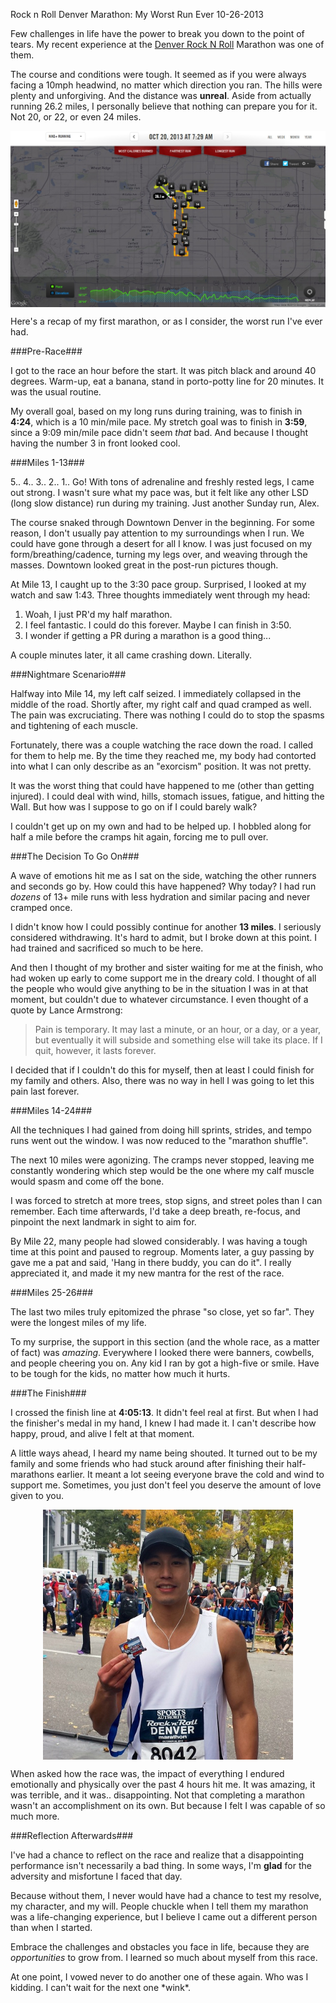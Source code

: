 Rock n Roll Denver Marathon: My Worst Run Ever
10-26-2013

Few challenges in life have the power to break you down to the point of tears. My recent experience at the [Denver Rock N Roll][1] Marathon was one of them.

The course and conditions were tough. It seemed as if you were always facing a 10mph headwind, no matter which direction you ran. The hills were plenty and unforgiving. And the distance was **unreal**. Aside from actually running 26.2 miles, I personally believe that nothing can prepare you for it. Not 20, or 22, or even 24 miles.

<a href="/static/2013-full-nike-map.jpg"><img src="/static/2013-full-nike-map.jpg" style="display:block; margin-left:auto; margin-right:auto;" width="560px" /></a>

Here's a recap of my first marathon, or as I consider, the worst run I've ever had. 

###Pre-Race###

I got to the race an hour before the start. It was pitch black and around 40 degrees. Warm-up, eat a banana, stand in porto-potty line for 20 minutes. It was the usual routine.

My overall goal, based on my long runs during training, was to finish in **4:24**, which is a 10 min/mile pace. My stretch goal was to finish in **3:59**, since a 9:09 min/mile pace didn't seem *that* bad. And because I thought having the number 3 in front looked cool. 

###Miles 1-13###

5.. 4.. 3.. 2.. 1.. Go! With tons of adrenaline and freshly rested legs, I came out strong. I wasn't sure what my pace was, but it felt like any other LSD (long slow distance) run during my training. Just another Sunday run, Alex. 

The course snaked through Downtown Denver in the beginning. For some reason, I don't usually pay attention to my surroundings when I run. We could have gone through a desert for all I know. I was just focused on my form/breathing/cadence, turning my legs over, and weaving through the masses. Downtown looked great in the post-run pictures though.

At Mile 13, I caught up to the 3:30 pace group. Surprised, I looked at my watch and saw 1:43. Three thoughts immediately went through my head:
 
1. Woah, I just PR'd my half marathon.
2. I feel fantastic. I could do this forever. Maybe I can finish in 3:50.
3. I wonder if getting a PR during a marathon is a good thing...

A couple minutes later, it all came crashing down. Literally.

###Nightmare Scenario###

Halfway into Mile 14, my left calf seized. I immediately collapsed in the middle of the road. Shortly after, my right calf and quad cramped as well. The pain was excruciating. There was nothing I could do to stop the spasms and tightening of each muscle.

Fortunately, there was a couple watching the race down the road. I called for them to help me. By the time they reached me, my body had contorted into what I can only describe as an "exorcism" position. It was not pretty.

It was the worst thing that could have happened to me (other than getting injured). I could deal with wind, hills, stomach issues, fatigue, and hitting the Wall. But how was I suppose to go on if I could barely walk?

I couldn't get up on my own and had to be helped up. I hobbled along for half a mile before the cramps hit again, forcing me to pull over.

###The Decision To Go On###

A wave of emotions hit me as I sat on the side, watching the other runners and seconds go by. How could this have happened? Why today? I had run *dozens* of 13+ mile runs with less hydration and similar pacing and never cramped once.

I didn't know how I could possibly continue for another **13 miles**. I seriously considered withdrawing. It's hard to admit, but I broke down at this point. I had trained and sacrificed so much to be here.

And then I thought of my brother and sister waiting for me at the finish, who had woken up early to come support me in the dreary cold. I thought of all the people who would give anything to be in the situation I was in at that moment, but couldn't due to whatever circumstance. I even thought of a quote by Lance Armstrong:

> Pain is temporary. It may last a minute, or an hour, or a day, or a year, but eventually it will subside and something else will take its place. If I quit, however, it lasts forever.

I decided that if I couldn't do this for myself, then at least I could finish for my family and others. Also, there was no way in hell I was going to let this pain last forever.

###Miles 14-24###

All the techniques I had gained from doing hill sprints, strides, and tempo runs went out the window. I was now reduced to the "marathon shuffle".

The next 10 miles were agonizing. The cramps never stopped, leaving me constantly wondering which step would be the one where my calf muscle would spasm and come off the bone.

I was forced to stretch at more trees, stop signs, and street poles than I can remember. Each time afterwards, I'd take a deep breath, re-focus, and pinpoint the next landmark in sight to aim for.

By Mile 22, many people had slowed considerably. I was having a tough time at this point and paused to regroup. Moments later, a guy passing by gave me a pat and said, 'Hang in there buddy, you can do it". I really appreciated it, and made it my new mantra for the rest of the race.

###Miles 25-26###

The last two miles truly epitomized the phrase "so close, yet so far". They were the longest miles of my life.

To my surprise, the support in this section (and the whole race, as a matter of fact) was *amazing*. Everywhere I looked there were banners, cowbells, and people cheering you on. Any kid I ran by got a high-five or smile. Have to be tough for the kids, no matter how much it hurts.

###The Finish###

I crossed the finish line at **4:05:13**. It didn't feel real at first. But when I had the finisher's medal in my hand, I knew I had made it. I can't describe how happy, proud, and alive I felt at that moment. 

A little ways ahead, I heard my name being shouted. It turned out to be my family and some friends who had stuck around after finishing their half-marathons earlier. It meant a lot seeing everyone brave the cold and wind to support me. Sometimes, you just don't feel you deserve the amount of love given to you.

<a href="/static/alex_le_marathon.jpg"><img src="/static/alex_le_marathon.jpg" style="display:block; margin-left:auto; margin-right:auto;" width="400px" /></a>

When asked how the race was, the impact of everything I endured emotionally and physically over the past 4 hours hit me. It was amazing, it was terrible, and it was.. disappointing. Not that completing a marathon wasn't an accomplishment on its own. But because I felt I was capable of so much more. 

###Reflection Afterwards###

I've had a chance to reflect on the race and realize that a disappointing performance isn't necessarily a bad thing. In some ways, I'm **glad** for the adversity and misfortune I faced that day.

Because without them, I never would have had a chance to test my resolve, my character, and my will. People chuckle when I tell them my marathon was a life-changing experience, but I believe I came out a different person than when I started.

Embrace the challenges and obstacles you face in life, because they are *opportunities* to grow from. I learned so much about myself from this race.

At one point, I vowed never to do another one of these again. Who was I kidding. I can't wait for the next one \*wink\*.

[1]: http://runrocknroll.competitor.com/denver
